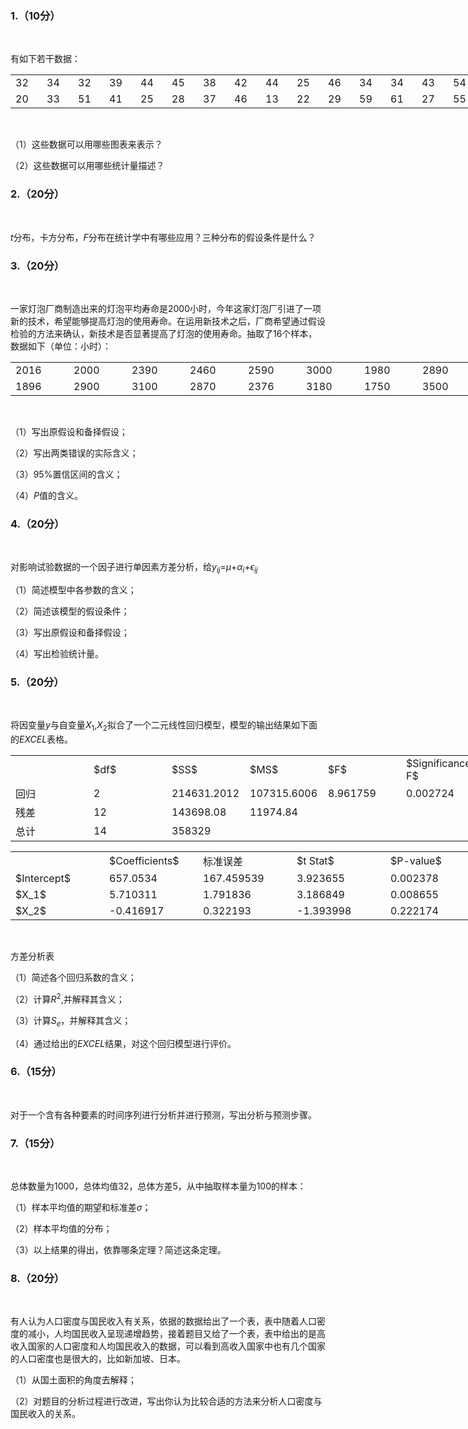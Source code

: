 ### 1.（10分）
​

 有如下若干数据：
 <table data-lake-id="8b37904c" id="8b37904c" margin="true" class="lake-table" style="width: 750px"><colgroup><col width="50"><col width="50"><col width="50"><col width="50"><col width="50"><col width="50"><col width="50"><col width="50"><col width="50"><col width="50"><col width="50"><col width="50"><col width="50"><col width="50"><col width="50"></colgroup><tbody><tr data-lake-id="ua4493dae" id="ua4493dae"><td data-lake-id="u580bc161" id="u580bc161">32
 </td><td data-lake-id="u2ba81bf6" id="u2ba81bf6">34
 </td><td data-lake-id="u820fc28f" id="u820fc28f">32
 </td><td data-lake-id="u53447a7c" id="u53447a7c">39
 </td><td data-lake-id="u211ac283" id="u211ac283">44
 </td><td data-lake-id="u520c7c66" id="u520c7c66">45
 </td><td data-lake-id="u7e549afd" id="u7e549afd">38
 </td><td data-lake-id="uf917793a" id="uf917793a">42
 </td><td data-lake-id="ud3898ed6" id="ud3898ed6">44
 </td><td data-lake-id="u03a511d2" id="u03a511d2">25
 </td><td data-lake-id="uabf92108" id="uabf92108">46
 </td><td data-lake-id="u577a2ca4" id="u577a2ca4">34
 </td><td data-lake-id="u773a05ff" id="u773a05ff">34
 </td><td data-lake-id="u239d57de" id="u239d57de">43
 </td><td data-lake-id="u553f2c35" id="u553f2c35">54
 </td></tr><tr data-lake-id="u89faa261" id="u89faa261"><td data-lake-id="u7fc2be0e" id="u7fc2be0e">20
 </td><td data-lake-id="u79a6d8fa" id="u79a6d8fa">33
 </td><td data-lake-id="u0ad91138" id="u0ad91138">51
 </td><td data-lake-id="uc7efa35e" id="uc7efa35e">41
 </td><td data-lake-id="ue8e8d6ba" id="ue8e8d6ba">25
 </td><td data-lake-id="ud02fba0a" id="ud02fba0a">28
 </td><td data-lake-id="u1a27da15" id="u1a27da15">37
 </td><td data-lake-id="ue1953b9d" id="ue1953b9d">46
 </td><td data-lake-id="u4fff7c9f" id="u4fff7c9f">13
 </td><td data-lake-id="u2f641737" id="u2f641737">22
 </td><td data-lake-id="ue3ed18a6" id="ue3ed18a6">29
 </td><td data-lake-id="uc43b424d" id="uc43b424d">59
 </td><td data-lake-id="u2687cfa5" id="u2687cfa5">61
 </td><td data-lake-id="ufbbae98e" id="ufbbae98e">27
 </td><td data-lake-id="u00dd1dcf" id="u00dd1dcf">55
 </td></tr></tbody></table>​

 （1）这些数据可以用哪些图表来表示？
 ​

 （2）这些数据可以用哪些统计量描述？
 ​

 ### 2.（20分）
​

 $t$分布，卡方分布，$F$分布在统计学中有哪些应用？三种分布的假设条件是什么？
 ​

 ### 3.（20分）
​

 一家灯泡厂商制造出来的灯泡平均寿命是2000小时，今年这家灯泡厂引进了一项新的技术，希望能够提高灯泡的使用寿命。在运用新技术之后，厂商希望通过假设检验的方法来确认，新技术是否显著提高了灯泡的使用寿命。抽取了16个样本，数据如下（单位：小时）：
 <table data-lake-id="374e9273" id="374e9273" margin="true" class="lake-table" style="width: 744px"><colgroup><col width="93"><col width="93"><col width="93"><col width="93"><col width="93"><col width="93"><col width="93"><col width="93"></colgroup><tbody><tr data-lake-id="u83f22ea1" id="u83f22ea1"><td data-lake-id="u60f8a031" id="u60f8a031">2016
 </td><td data-lake-id="u86f307c1" id="u86f307c1">2000
 </td><td data-lake-id="u6bcc6b31" id="u6bcc6b31">2390
 </td><td data-lake-id="uc9a0582c" id="uc9a0582c">2460
 </td><td data-lake-id="u55e11424" id="u55e11424">2590
 </td><td data-lake-id="uc797a695" id="uc797a695">3000
 </td><td data-lake-id="ub95a6584" id="ub95a6584">1980
 </td><td data-lake-id="u317f2d29" id="u317f2d29">2890
 </td></tr><tr data-lake-id="u5eb97a5b" id="u5eb97a5b"><td data-lake-id="u22672f2d" id="u22672f2d">1896
 </td><td data-lake-id="u177d8ac6" id="u177d8ac6">2900
 </td><td data-lake-id="u8175bf08" id="u8175bf08">3100
 </td><td data-lake-id="ucdbf1725" id="ucdbf1725">2870
 </td><td data-lake-id="u3c21ee8e" id="u3c21ee8e">2376
 </td><td data-lake-id="uc424909e" id="uc424909e">3180
 </td><td data-lake-id="u9b58b947" id="u9b58b947">1750
 </td><td data-lake-id="ue1c37525" id="ue1c37525">3500
 </td></tr></tbody></table>​

 （1）写出原假设和备择假设；
 ​

 （2）写出两类错误的实际含义；
 ​

 （3）95%置信区间的含义；
 ​

 （4）$P$值的含义。
 ​

 ### 4.（20分）
​

 对影响试验数据的一个因子进行单因素方差分析，给$y_{ij}$=$\mu$+$\alpha_i$+$\epsilon_{ij}$
 ​

 （1）简述模型中各参数的含义；
 ​

 （2）简述该模型的假设条件；
 ​

 （3）写出原假设和备择假设；
 ​

 （4）写出检验统计量。
 ​

 ### 5.（20分）
​

 将因变量$y$与自变量$X_1$,$X_2$拟合了一个二元线性回归模型，模型的输出结果如下面的$EXCEL$表格。
 <table data-lake-id="adbd1e09" id="adbd1e09" margin="true" class="lake-table" style="width: 750px"><colgroup><col width="125"><col width="125"><col width="125"><col width="125"><col width="125"><col width="125"></colgroup><tbody><tr data-lake-id="u6afbf80d" id="u6afbf80d"><td data-lake-id="uf5c0efb5" id="uf5c0efb5">​

 </td><td data-lake-id="u2fb87a66" id="u2fb87a66">$df$
 </td><td data-lake-id="u69e3638d" id="u69e3638d">$SS$
 </td><td data-lake-id="u6a933016" id="u6a933016">$MS$
 </td><td data-lake-id="u82e7326e" id="u82e7326e">$F$
 </td><td data-lake-id="ub5c297b7" id="ub5c297b7">$Significance F$
 </td></tr><tr data-lake-id="ufbe6b1ce" id="ufbe6b1ce"><td data-lake-id="u9ca41ad8" id="u9ca41ad8">回归
 </td><td data-lake-id="ubff81099" id="ubff81099">2
 </td><td data-lake-id="u2929e619" id="u2929e619">214631.2012
 </td><td data-lake-id="uc5a03d4b" id="uc5a03d4b">107315.6006
 </td><td data-lake-id="udcb2e6c0" id="udcb2e6c0">8.961759
 </td><td data-lake-id="u6f4da2d7" id="u6f4da2d7">0.002724
 </td></tr><tr data-lake-id="u6a10ae41" id="u6a10ae41"><td data-lake-id="u168a5de2" id="u168a5de2">残差
 </td><td data-lake-id="u1b208bb9" id="u1b208bb9">12
 </td><td data-lake-id="ub2457241" id="ub2457241">143698.08
 </td><td data-lake-id="uc940541a" id="uc940541a">11974.84
 </td><td data-lake-id="u972e58b2" id="u972e58b2">​

 </td><td data-lake-id="ucba3f2e0" id="ucba3f2e0">​

 </td></tr><tr data-lake-id="u58ea1cb3" id="u58ea1cb3"><td data-lake-id="u37b2aee4" id="u37b2aee4">总计
 </td><td data-lake-id="u015beb93" id="u015beb93">14
 </td><td data-lake-id="ua7af57ae" id="ua7af57ae">358329
 </td><td data-lake-id="uae9fc9ec" id="uae9fc9ec">​

 </td><td data-lake-id="u951b48d0" id="u951b48d0">​

 </td><td data-lake-id="u6f0642ed" id="u6f0642ed">​

 </td></tr></tbody></table><table data-lake-id="ce469056" id="ce469056" margin="true" class="lake-table" style="width: 750px"><colgroup><col width="150"><col width="150"><col width="150"><col width="150"><col width="150"></colgroup><tbody><tr data-lake-id="u9c1be748" id="u9c1be748"><td data-lake-id="u223f13f4" id="u223f13f4">​

 </td><td data-lake-id="uba3ec51e" id="uba3ec51e">$Coefficients$
 </td><td data-lake-id="u35407754" id="u35407754">标准误差
 </td><td data-lake-id="u18803ca0" id="u18803ca0">$t Stat$
 </td><td data-lake-id="u881df772" id="u881df772">$P-value$
 </td></tr><tr data-lake-id="uf5288124" id="uf5288124"><td data-lake-id="u56710f93" id="u56710f93">$Intercept$
 </td><td data-lake-id="u6db83c33" id="u6db83c33">657.0534
 </td><td data-lake-id="u4a3aaf59" id="u4a3aaf59">167.459539
 </td><td data-lake-id="ue36f6414" id="ue36f6414">3.923655
 </td><td data-lake-id="u9e084465" id="u9e084465">0.002378
 </td></tr><tr data-lake-id="ub6f3e4f2" id="ub6f3e4f2"><td data-lake-id="u7cabd219" id="u7cabd219">$X_1$
 </td><td data-lake-id="ua350eac8" id="ua350eac8">5.710311
 </td><td data-lake-id="u931d9af7" id="u931d9af7">1.791836
 </td><td data-lake-id="u6ae97d25" id="u6ae97d25">3.186849
 </td><td data-lake-id="ub7d947bf" id="ub7d947bf">0.008655
 </td></tr><tr data-lake-id="u7ff80d36" id="u7ff80d36"><td data-lake-id="u137381dd" id="u137381dd">$X_2$
 </td><td data-lake-id="u8e32a9d2" id="u8e32a9d2">-0.416917
 </td><td data-lake-id="u23e23254" id="u23e23254">0.322193
 </td><td data-lake-id="ubc22751d" id="ubc22751d">-1.393998
 </td><td data-lake-id="u4f8619c9" id="u4f8619c9">0.222174
 </td></tr></tbody></table>​

 方差分析表
 ​

 （1）简述各个回归系数的含义；
 ​

 （2）计算$R^2$,并解释其含义；
 ​

 （3）计算$S_e$，并解释其含义；
 ​

 （4）通过给出的$EXCEL$结果，对这个回归模型进行评价。
 ​

 ### 6.（15分）
​

 对于一个含有各种要素的时间序列进行分析并进行预测，写出分析与预测步骤。
 ​

 ### 7.（15分）
​

 总体数量为1000，总体均值32，总体方差5，从中抽取样本量为100的样本：
 ​

 （1）样本平均值的期望和标准差$\sigma$；
 ​

 （2）样本平均值的分布；
 ​

 （3）以上结果的得出，依靠哪条定理？简述这条定理。
 ​

 ### 8.（20分）
​

 有人认为人口密度与国民收入有关系，依据的数据给出了一个表，表中随着人口密度的减小，人均国民收入呈现递增趋势，接着题目又给了一个表，表中给出的是高收入国家的人口密度和人均国民收入的数据，可以看到高收入国家中也有几个国家的人口密度也是很大的，比如新加坡、日本。
 ​

 （1）从国土面积的角度去解释；
 ​

 （2）对题目的分析过程进行改进，写出你认为比较合适的方法来分析人口密度与国民收入的关系。
 ​

 

 